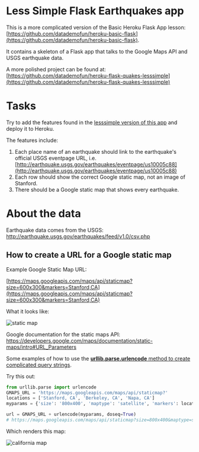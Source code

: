 # Less Simple Flask Earthquakes app


This is a more complicated version of the Basic Heroku Flask App lesson: [https://github.com/datademofun/heroku-basic-flask](https://github.com/datademofun/heroku-basic-flask).

It contains a skeleton of a Flask app that talks to the Google Maps API and USGS earthquake data.

A more polished project can be found at: [https://github.com/datademofun/heroku-flask-quakes-lesssimple](https://github.com/datademofun/heroku-flask-quakes-lesssimple)


# Tasks

Try to add the features found in the [lesssimple version of this app](https://github.com/datademofun/heroku-flask-quakes-lesssimple) and deploy it to Heroku.

The features include:

1. Each place name of an earthquake should link to the earthquake's official USGS eventpage URL, i.e. [http://earthquake.usgs.gov/earthquakes/eventpage/us10005c88](http://earthquake.usgs.gov/earthquakes/eventpage/us10005c88)
2. Each row should show the correct Google static map, not an image of Stanford.
3. There should be a Google static map that shows every earthquake.

# About the data

Earthquake data comes from the USGS: http://earthquake.usgs.gov/earthquakes/feed/v1.0/csv.php


## How to create a URL for a Google static map

Example Google Static Map URL: 

[https://maps.googleapis.com/maps/api/staticmap?size=600x300&markers=Stanford,CA](https://maps.googleapis.com/maps/api/staticmap?size=600x300&markers=Stanford,CA)

What it looks like:

![static map](https://maps.googleapis.com/maps/api/staticmap?size=600x300&markers=Stanford,CA)


Google documentation for the static maps API: https://developers.google.com/maps/documentation/static-maps/intro#URL_Parameters


Some examples of how to use the [__urllib.parse.urlencode__ method to create complicated query strings](http://2016.compciv.org/guides/python/how-tos/creating-proper-url-query-strings/).

Try this out:

~~~py
from urllib.parse import urlencode
GMAPS_URL = 'https://maps.googleapis.com/maps/api/staticmap?'
locations = ['Stanford, CA', 'Berkeley, CA', 'Napa, CA']
myparams = {'size': '800x400', 'maptype': 'satellite', 'markers': locations}

url = GMAPS_URL + urlencode(myparams, doseq=True)
# https://maps.googleapis.com/maps/api/staticmap?size=800x400&maptype=satellite&markers=Stanford%2C+CA&markers=Berkeley%2C+CA&markers=Napa%2C+CA
~~~


Which renders this map:

![california map](https://maps.googleapis.com/maps/api/staticmap?size=800x400&maptype=satellite&markers=Stanford%2C+CA&markers=Berkeley%2C+CA&markers=Napa%2C+CA)
